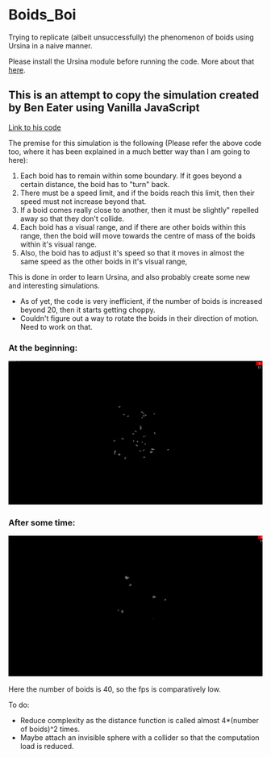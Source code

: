 # Boids_Boi
Trying to replicate (albeit unsuccessfully) the phenomenon of boids using Ursina in a naive manner.

Please install the Ursina module before running the code. More about that [here](https://www.ursinaengine.org/).

## This is an attempt to copy the simulation created by Ben Eater using Vanilla JavaScript

[Link to his code](https://github.com/beneater/boids)

The premise for this simulation is the following (Please refer the above code too, where it has been explained in a much better way than I am going to here):
1. Each boid has to remain within some boundary. If it goes beyond a certain distance, the boid has to "turn" back.
2. There must be a speed limit, and if the boids reach this limit, then their speed must not increase beyond that.
3. If a boid comes really close to another, then it must be slightly" repelled away so that they don't collide.
4. Each boid has a visual range, and if there are other boids within this range, then the boid will move towards the centre of mass of the boids within it's visual range.
5. Also, the boid has to adjust it's speed so that it moves in almost the same speed as the other boids in it's visual range,

This is done in order to learn Ursina, and also probably create some new and interesting simulations.

- As of yet, the code is very inefficient, if the number of boids is increased beyond 20, then it starts getting choppy.
- Couldn't figure out a way to rotate the boids in their direction of motion. Need to work on that.

### At the beginning:
![Alt Text](https://github.com/ashish-kp/Boids_Boi/blob/main/pictures/Boids_1.png)

### After some time:
![Alt Text](https://github.com/ashish-kp/Boids_Boi/blob/main/pictures/Boids_2.png)

Here the number of boids is 40, so the fps is comparatively low. 

To do:
- Reduce complexity as the distance function is called almost 4*(number of boids)^2 times.
- Maybe attach an invisible sphere with a collider so that the computation load is reduced.  
